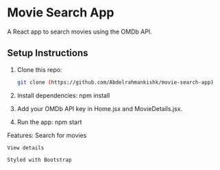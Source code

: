 # Movie Search App

A React app to search movies using the OMDb API.

## Setup Instructions

1. Clone this repo:
   ```bash
   git clone (https://github.com/Abdelrahmankishk/movie-search-app)
   ```
2. Install dependencies:
   npm install

3. Add your OMDb API key in Home.jsx and MovieDetails.jsx.

4. Run the app:
   npm start

Features:
   Search for movies

    View details

    Styled with Bootstrap
